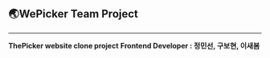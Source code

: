 ## 🌏WePicker Team Project ##
---
**ThePicker website clone project**
**Frontend Developer : 정민선, 구보현, 이새봄**